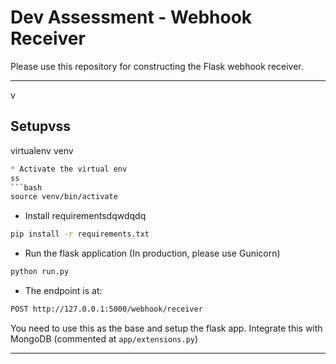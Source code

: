 # Dev Assessment - Webhook Receiver

Please use this repository for constructing the Flask webhook receiver.

*******************
v
## Setupvss
virtualenv venv
```ss
* Activate the virtual env
ss
```bash
source venv/bin/activate
```

* Install requirementsdqwdqdq

```bash
pip install -r requirements.txt
```

* Run the flask application (In production, please use Gunicorn)

```bash
python run.py
```

* The endpoint is at:

```bash
POST http://127.0.0.1:5000/webhook/receiver
```

You need to use this as the base and setup the flask app. Integrate this with MongoDB (commented at `app/extensions.py`)

*******************

